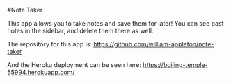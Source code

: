 #Note Taker

This app allows you to take notes and save them for later! You can see past notes in the sidebar, and delete them there as well.

The repository for this app is: https://github.com/william-appleton/note-taker

And the Heroku deployment can be seen here: https://boiling-temple-55994.herokuapp.com/

